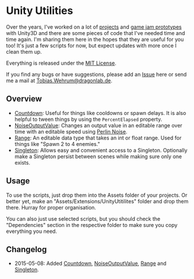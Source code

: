 # Unity Utilities

Over the years, I've worked on a lot of [projects](http://dragonlab.de/portfolio) and [game jam prototypes](http://blog.dragonlab.de/tag/unity) with Unity3D and there are some pieces of code that I've needed time and time again. I'm sharing them here in the hopes that they are useful for you too! It's just a few scripts for now, but expect updates with more once I clean them up.

Everything is released under the [MIT License](https://opensource.org/licenses/MIT).

If you find any bugs or have suggestions, please add an [Issue](https://github.com/TobiasWehrum/unity-utilities/issues) here or send me a mail at Tobias.Wehrum@dragonlab.de.

## Overview
* [Countdown](https://github.com/TobiasWehrum/unity-utilities/tree/master/Countdown): Useful for things like cooldowns or spawn delays. It is also helpful to tween things by using the `PercentElapsed` property.
* [NoiseOutputValue](https://github.com/TobiasWehrum/unity-utilities/tree/master/NoiseOutputValue): Changes an output value in an editable range over time with an editable speed using [Perlin Noise](http://docs.unity3d.com/ScriptReference/Mathf.PerlinNoise.html).
* [Range](https://github.com/TobiasWehrum/unity-utilities/tree/master/Range): An editable data type that takes an int or float range.  Used for things like "Spawn 2 to 4 enemies."
* [Singleton](https://github.com/TobiasWehrum/unity-utilities/tree/master/Singleton): Allows easy and convenient access to a Singleton. Optionally make a Singleton persist between scenes while making sure only one exists.

## Usage

To use the scripts, just drop them into the Assets folder of your projects. Or better yet, make an "Assets/Extensions/UnityUtitilites" folder and drop them there. Hurray for proper organisation.

You can also just use selected scripts, but you should check the "Dependencies" section in the respective folder to make sure you copy everything you need.

## Changelog
* 2015-05-08: Added [Countdown](https://github.com/TobiasWehrum/unity-utilities/tree/master/Countdown), [NoiseOutputValue](https://github.com/TobiasWehrum/unity-utilities/tree/master/NoiseOutputValue), [Range](https://github.com/TobiasWehrum/unity-utilities/tree/master/Range) and [Singleton](https://github.com/TobiasWehrum/unity-utilities/tree/master/Singleton).